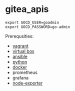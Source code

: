 # gitea_apis


```
export GOCD_USER=goadmin
export GOCD_PASSWORD=go-admin
```

Prerequsities:
- [vagrant](https://formulae.brew.sh/cask/vagrant)
- [virtual box](https://www.virtualbox.org/wiki/Downloads)
- [ansible](https://docs.ansible.com/ansible/latest/installation_guide/intro_installation.html#installing-and-upgrading-ansible-with-pip)
- [python](https://www.python.org/downloads/)
- [docker](https://docs.docker.com/get-docker/)
- prometheus
- grafana
- [node-exporter](https://www.howtoforge.com/tutorial/how-to-install-prometheus-and-node-exporter-on-centos-7/)


